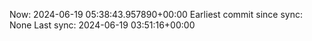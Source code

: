 Now: 2024-06-19 05:38:43.957890+00:00 Earliest commit since sync: None Last sync: 2024-06-19 03:51:16+00:00
